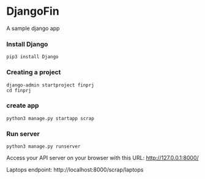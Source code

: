 # DjangoFin
A sample django app

###  Install Django

```pip3 install Django ```

### Creating a project

```
django-admin startproject finprj
cd finprj
```

### create app
```python3 manage.py startapp scrap```

### Run server
```python3 manage.py runserver```

Access your API server on your browser with this URL: http://127.0.0.1:8000/

Laptops endpoint: http://localhost:8000/scrap/laptops